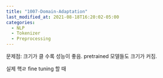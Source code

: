 ```yaml
---
title: "1007-Domain-Adaptation"
last_modified_at: 2021-08-18T16:20:02-05:00
categories:
  - NLP
  - Tokenizer
  - Preprocessing
---
```


문제점: 크기가 클 수록 성능이 좋음. pretrained 모델들도 크기가 커짐. 

실제 핵ㄹ
 fine tuning 할 때 